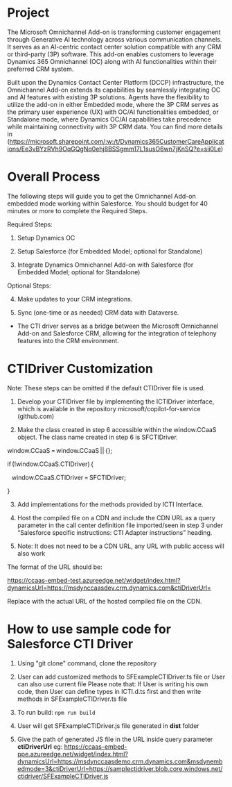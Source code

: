 [//]: # "Copyright (c) Microsoft Corporation."
[//]: # "Licensed under the MIT License."

# Project

The Microsoft Omnichannel Add-on is transforming customer engagement through Generative AI technology across various communication channels. It serves as an AI-centric contact center solution compatible with any CRM or third-party (3P) software. This add-on enables customers to leverage Dynamics 365 Omnichannel (OC) along with AI functionalities within their preferred CRM system.

Built upon the Dynamics Contact Center Platform (DCCP) infrastructure, the Omnichannel Add-on extends its capabilities by seamlessly integrating OC and AI features with existing 3P solutions. Agents have the flexibility to utilize the add-on in either Embedded mode, where the 3P CRM serves as the primary user experience (UX) with OC/AI functionalities embedded, or Standalone mode, where Dynamics OC/AI capabilities take precedence while maintaining connectivity with 3P CRM data.
You can find more details in (https://microsoft.sharepoint.com/:w:/t/Dynamics365CustomerCareApplications/Ee3vBYzRVh9OqGQgNq0ehj8BSSgmm17L1susO6wn7jKnSQ?e=sii0Le)

# Overall Process 

The following steps will guide you to get the Omnichannel Add-on embedded mode working within Salesforce. You should budget for 40 minutes or more to complete the Required Steps. 

Required Steps: 

1. Setup Dynamics OC 
   
2. Setup Salesforce (for Embedded Model; optional for Standalone) 

3. Integrate Dynamics Omnichannel Add-on with Salesforce (for Embedded Model; optional for Standalone) 

 Optional Steps: 

4. Make updates to your CRM integrations. 

5. Sync (one-time or as needed) CRM data with Dataverse. 


- The CTI driver serves as a bridge between the Microsoft Omnichannel Add-on and Salesforce CRM, allowing for the integration of telephony features into the CRM environment.
 

# CTIDriver Customization 

Note: These steps can be omitted if the default CTIDriver file is used. 
 
1. Develop your CTIDriver file by implementing the ICTIDriver interface, which is available in the repository microsoft/copilot-for-service (github.com) 

2. Make the class created in step 6 accessible within the window.CCaaS object. The class name created in step 6 is SFCTIDriver. 
 
window.CCaaS = window.CCaaS || {}; 

if (!window.CCaaS.CTIDriver) { 

    window.CCaaS.CTIDriver = SFCTIDriver; 

} 

3. Add implementations for the methods provided by ICTI Interface. 
 
4. Host the compiled file on a CDN and include the CDN URL as a query parameter in the call center definition file imported/seen in step 3 under “Salesforce specific instructions: CTI Adapter instructions” heading. 

5. Note: It does not need to be a CDN URL, any URL with public access will also work 
 
The format of the URL should be: 
 
https://ccaas-embed-test.azureedge.net/widget/index.html?dynamicsUrl=https://msdynccaasdev.crm.dynamics.com&ctiDriverUrl=<CDN-url> 
 
Replace <CDN-url> with the actual URL of the hosted compiled file on the CDN. 


# How to use sample code for Salesforce CTI Driver

1. Using "git clone" command, clone the repository

2. User can add customized methods to SFExampleCTIDriver.ts file or User can also use current file
Please note that: If User is writing his own code, then User can define types in ICTI.d.ts first and then write methods in SFExampleCTIDriver.ts file

3. To run build: 
`npm run build`

4. User will get SFExampleCTIDriver.js file generated in **dist** folder
   
5. Give the path of generated JS file in the URL inside query parameter **ctiDriverUrl**
eg: https://ccaas-embed-ppe.azureedge.net/widget/index.html?dynamicsUrl=https://msdynccaasdemo.crm.dynamics.com&msdynembedmode=3&ctiDriverUrl=https://samplectidriver.blob.core.windows.net/ctidriver/SFExampleCTIDriver.js

